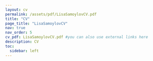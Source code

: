 ```yaml
---
layout: cv
permalink: /assets/pdf/LisaSamoylovCV.pdf
title: "CV" 
page_title: "LisaSamoylovCV"
nav: true
nav_order: 5
cv_pdf: LisaSamoylovCV.pdf #you can also use external links here
description: CV 
toc:
  sidebar: left
---
```

